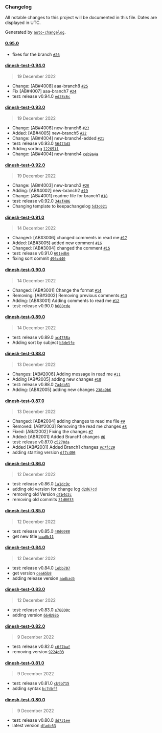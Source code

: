 ### Changelog

All notable changes to this project will be documented in this file. Dates are displayed in UTC.

Generated by [`auto-changelog`](https://github.com/CookPete/auto-changelog).

#### [0.95.0](https://github.com/dineshkannanshell/dinesh-test/compare/dinesh-test-0.94.0...0.95.0)

- fixes for the branch [`#26`](https://github.com/dineshkannanshell/dinesh-test/pull/26)

#### [dinesh-test-0.94.0](https://github.com/dineshkannanshell/dinesh-test/compare/dinesh-test-0.93.0...dinesh-test-0.94.0)

> 19 December 2022

- Change: [AB#4008] aaa-branch8 [`#25`](https://github.com/dineshkannanshell/dinesh-test/pull/25)
- Fix [AB#4007] aaa-branch7 [`#24`](https://github.com/dineshkannanshell/dinesh-test/pull/24)
- test: release v0.94.0 [`ed28c6c`](https://github.com/dineshkannanshell/dinesh-test/commit/ed28c6cb5afc6789662dcbca2600d5f8d2a41746)

#### [dinesh-test-0.93.0](https://github.com/dineshkannanshell/dinesh-test/compare/dinesh-test-0.92.0...dinesh-test-0.93.0)

> 19 December 2022

- Change: [AB#4006] new-branch6 [`#23`](https://github.com/dineshkannanshell/dinesh-test/pull/23)
- Added: [AB#4005] new-branch5 [`#22`](https://github.com/dineshkannanshell/dinesh-test/pull/22)
- Change: [AB#4004] new-branch4-added [`#21`](https://github.com/dineshkannanshell/dinesh-test/pull/21)
- test: release v0.93.0 [`56473d3`](https://github.com/dineshkannanshell/dinesh-test/commit/56473d3b504e286b844143a1702b9063d4a820c1)
- Adding sorting [`1226511`](https://github.com/dineshkannanshell/dinesh-test/commit/1226511eead8c23dd550a490009cec613640f236)
- Change: [AB#4004] new-branch4 [`ceb9a4a`](https://github.com/dineshkannanshell/dinesh-test/commit/ceb9a4afbea8ba351f89dccc7db833129c1910cb)

#### [dinesh-test-0.92.0](https://github.com/dineshkannanshell/dinesh-test/compare/dinesh-test-0.91.0...dinesh-test-0.92.0)

> 19 December 2022

- Change: [AB#4003] new-branch3 [`#20`](https://github.com/dineshkannanshell/dinesh-test/pull/20)
- Adding: [AB#4002] new-branch2 [`#19`](https://github.com/dineshkannanshell/dinesh-test/pull/19)
- Change: [AB#4001] readme file for branch1 [`#18`](https://github.com/dineshkannanshell/dinesh-test/pull/18)
- test: release v0.92.0 [`34af406`](https://github.com/dineshkannanshell/dinesh-test/commit/34af406f8ff95015e9dbdfbe4cf9f1ce49957d87)
- Changing template to keepachangelog [`5d3c021`](https://github.com/dineshkannanshell/dinesh-test/commit/5d3c02173530489e70eed3d4872c2482336152f7)

#### [dinesh-test-0.91.0](https://github.com/dineshkannanshell/dinesh-test/compare/dinesh-test-0.90.0...dinesh-test-0.91.0)

> 14 December 2022

- Changed: [AB#3006] changed comments in  read me [`#17`](https://github.com/dineshkannanshell/dinesh-test/pull/17)
- Added: [AB#3005] added new comment [`#16`](https://github.com/dineshkannanshell/dinesh-test/pull/16)
- Changed: [AB#3004] changed the comment [`#15`](https://github.com/dineshkannanshell/dinesh-test/pull/15)
- test: release v0.91.0 [`601edb6`](https://github.com/dineshkannanshell/dinesh-test/commit/601edb6967186e0f6a9bae30e4e111a8f3fc5e29)
- fixing sort commit [`496c440`](https://github.com/dineshkannanshell/dinesh-test/commit/496c440e07933e827a090978576aaa3bf53613bf)

#### [dinesh-test-0.90.0](https://github.com/dineshkannanshell/dinesh-test/compare/dinesh-test-0.89.0...dinesh-test-0.90.0)

> 14 December 2022

- Changed: [AB#3001] Change the format [`#14`](https://github.com/dineshkannanshell/dinesh-test/pull/14)
- Removing: [AB#3002] Removing previous comments [`#13`](https://github.com/dineshkannanshell/dinesh-test/pull/13)
- Adding: [AB#3001] Adding comments to read me [`#12`](https://github.com/dineshkannanshell/dinesh-test/pull/12)
- test: release v0.90.0 [`b680cde`](https://github.com/dineshkannanshell/dinesh-test/commit/b680cde0de15f96430bc04159c1622398ecaadfe)

#### [dinesh-test-0.89.0](https://github.com/dineshkannanshell/dinesh-test/compare/dinesh-test-0.88.0...dinesh-test-0.89.0)

> 14 December 2022

- test: release v0.89.0 [`ac4758a`](https://github.com/dineshkannanshell/dinesh-test/commit/ac4758afd55c0acc3ee06a693524f836050913e9)
- Adding sort by subject [`b3de5fe`](https://github.com/dineshkannanshell/dinesh-test/commit/b3de5fe4137d0c5f0b59ef717c293e039bb25bb8)

#### [dinesh-test-0.88.0](https://github.com/dineshkannanshell/dinesh-test/compare/dinesh-test-0.87.0...dinesh-test-0.88.0)

> 13 December 2022

- Changes: [AB#2006] Adding message in read me [`#11`](https://github.com/dineshkannanshell/dinesh-test/pull/11)
- Adding [AB#2005] adding new changes [`#10`](https://github.com/dineshkannanshell/dinesh-test/pull/10)
- test: release v0.88.0 [`7a4da51`](https://github.com/dineshkannanshell/dinesh-test/commit/7a4da516e5749e48daac5e02bd982fddbb6d744c)
- Adding: [AB#2005] adding new changes [`238a9b6`](https://github.com/dineshkannanshell/dinesh-test/commit/238a9b6e1c7b20516bfd320607c90e0063f0067b)

#### [dinesh-test-0.87.0](https://github.com/dineshkannanshell/dinesh-test/compare/dinesh-test-0.86.0...dinesh-test-0.87.0)

> 13 December 2022

- Changed: [AB#2004] adding changes to read me file [`#9`](https://github.com/dineshkannanshell/dinesh-test/pull/9)
- Removed: [AB#2003] Removing the read me changes [`#8`](https://github.com/dineshkannanshell/dinesh-test/pull/8)
- Fixed: [AB#2002] Fixing the changes [`#7`](https://github.com/dineshkannanshell/dinesh-test/pull/7)
- Added: [AB#2001] Added Branch1 changes [`#6`](https://github.com/dineshkannanshell/dinesh-test/pull/6)
- test: release v0.87.0 [`c5270da`](https://github.com/dineshkannanshell/dinesh-test/commit/c5270da485b8218a4099ac63fc77b0489e34efe1)
- Added [AB#2001] Added Branch1 changes [`9c7fc29`](https://github.com/dineshkannanshell/dinesh-test/commit/9c7fc29f986af3697b7f262886590c4f4e836eb0)
- adding starting version [`df7c406`](https://github.com/dineshkannanshell/dinesh-test/commit/df7c4066a2529fb46cbae6a42e3144d2cd9b6405)

#### [dinesh-test-0.86.0](https://github.com/dineshkannanshell/dinesh-test/compare/dinesh-test-0.85.0...dinesh-test-0.86.0)

> 12 December 2022

- test: release v0.86.0 [`1a1dc9c`](https://github.com/dineshkannanshell/dinesh-test/commit/1a1dc9c76d28dc07c1be71c69a2f43dd5c259cdd)
- adding old version for change log [`d2d67cd`](https://github.com/dineshkannanshell/dinesh-test/commit/d2d67cd57a04b6e2f724019c5467970a213f40ef)
- removing old Version [`dfb4d3c`](https://github.com/dineshkannanshell/dinesh-test/commit/dfb4d3c82b0feb7243837dec8b795943deec6818)
- removing old commits [`31d0033`](https://github.com/dineshkannanshell/dinesh-test/commit/31d003302144bc194aad8a4370e28f06b991b2ea)

#### [dinesh-test-0.85.0](https://github.com/dineshkannanshell/dinesh-test/compare/dinesh-test-0.84.0...dinesh-test-0.85.0)

> 12 December 2022

- test: release v0.85.0 [`48d6088`](https://github.com/dineshkannanshell/dinesh-test/commit/48d6088fa32c29611a7a58e0a033fa05c1201cc0)
- get new title [`baa0b11`](https://github.com/dineshkannanshell/dinesh-test/commit/baa0b1133dc544b4ffdf158436b7d65eaef30626)

#### [dinesh-test-0.84.0](https://github.com/dineshkannanshell/dinesh-test/compare/dinesh-test-0.83.0...dinesh-test-0.84.0)

> 12 December 2022

- test: release v0.84.0 [`1ebb707`](https://github.com/dineshkannanshell/dinesh-test/commit/1ebb7070fb6e48d921439f425f87aed97d934446)
- get version [`cea65b8`](https://github.com/dineshkannanshell/dinesh-test/commit/cea65b89989600c1d2f4044bfd560cbc3449bc99)
- adding release version [`aadbad5`](https://github.com/dineshkannanshell/dinesh-test/commit/aadbad5a59a9934876b60872d8a66a2237c7dafe)

#### [dinesh-test-0.83.0](https://github.com/dineshkannanshell/dinesh-test/compare/dinesh-test-0.82.0...dinesh-test-0.83.0)

> 12 December 2022

- test: release v0.83.0 [`e78800c`](https://github.com/dineshkannanshell/dinesh-test/commit/e78800ccb70a0db262d5dc7b0bb55f0ca947d575)
- adding version [`664b98b`](https://github.com/dineshkannanshell/dinesh-test/commit/664b98bc48abb510fcc3c9458d7581d47e90803a)

#### [dinesh-test-0.82.0](https://github.com/dineshkannanshell/dinesh-test/compare/dinesh-test-0.81.0...dinesh-test-0.82.0)

> 9 December 2022

- test: release v0.82.0 [`c6f7baf`](https://github.com/dineshkannanshell/dinesh-test/commit/c6f7bafda69efda53d863941f9fe2572686a6b41)
- removing version [`9224d03`](https://github.com/dineshkannanshell/dinesh-test/commit/9224d03fe5944e731f441966ce11ad4f3cd0f229)

#### [dinesh-test-0.81.0](https://github.com/dineshkannanshell/dinesh-test/compare/dinesh-test-0.80.0...dinesh-test-0.81.0)

> 9 December 2022

- test: release v0.81.0 [`cb9b715`](https://github.com/dineshkannanshell/dinesh-test/commit/cb9b71584ea367c26084daa932304331e9c140b3)
- adding syntax [`bc7dbff`](https://github.com/dineshkannanshell/dinesh-test/commit/bc7dbff6ff88be6b5a9def30f382cdeb6eaba3fa)

#### [dinesh-test-0.80.0](https://github.com/dineshkannanshell/dinesh-test/compare/dinesh-test-0.79.0...dinesh-test-0.80.0)

> 9 December 2022

- test: release v0.80.0 [`dd731ee`](https://github.com/dineshkannanshell/dinesh-test/commit/dd731ee6d3dc266b9508178b1459699236115a9f)
- latest version [`dfadc63`](https://github.com/dineshkannanshell/dinesh-test/commit/dfadc63f562c7d7715685b992a9f38d99159890f)
